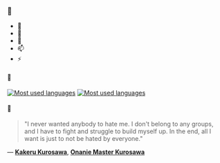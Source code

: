 ### 👋

- 🔭
- 🌱
- 💬
- 📫
- ⚡

#### 🧏

[![Most used languages](https://github-readme-stats-aynah.vercel.app/api/top-langs/?username=aynh&theme=solarized-dark&langs_count=6&layout=compact&hide_title=true)](https://github.com/anuraghazra/github-readme-stats#gh-dark-mode-only)
[![Most used languages](https://github-readme-stats-aynah.vercel.app/api/top-langs/?username=aynh&theme=solarized-light&langs_count=6&layout=compact&hide_title=true)](https://github.com/anuraghazra/github-readme-stats#gh-light-mode-only)

#### 💬

> "I never wanted anybody to hate me. I don't belong to any groups, and I have to fight and struggle to build myself up. In the end, all I want is just to not be hated by everyone."

&mdash; [**Kakeru Kurosawa**](https://myanimelist.net/character.php?q=Kakeru%20Kurosawa&cat=character), [**Onanie Master Kurosawa**](https://myanimelist.net/search/all?q=Onanie%20Master%20Kurosawa&cat=all)
